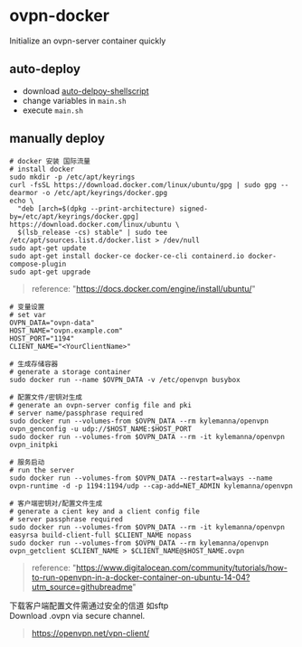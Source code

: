 # ovpn-docker
Initialize an ovpn-server container quickly
## auto-deploy
- download [auto-delpoy-shellscript](https://github.com/cfbsks/ovpn-docker/releases/download/auto-deploy/autovpn.zip)  
- change variables in `main.sh`  
- execute `main.sh`

## manually deploy
```
# docker 安装 国际流量
# install docker 
sudo mkdir -p /etc/apt/keyrings
curl -fsSL https://download.docker.com/linux/ubuntu/gpg | sudo gpg --dearmor -o /etc/apt/keyrings/docker.gpg
echo \
  "deb [arch=$(dpkg --print-architecture) signed-by=/etc/apt/keyrings/docker.gpg] https://download.docker.com/linux/ubuntu \
  $(lsb_release -cs) stable" | sudo tee /etc/apt/sources.list.d/docker.list > /dev/null
sudo apt-get update
sudo apt-get install docker-ce docker-ce-cli containerd.io docker-compose-plugin
sudo apt-get upgrade
```
> reference: "https://docs.docker.com/engine/install/ubuntu/"

```
# 变量设置
# set var
OVPN_DATA="ovpn-data"
HOST_NAME="ovpn.example.com"
HOST_PORT="1194"
CLIENT_NAME="<YourClientName>"

# 生成存储容器
# generate a storage container
sudo docker run --name $OVPN_DATA -v /etc/openvpn busybox

# 配置文件/密钥对生成
# generate an ovpn-server config file and pki
# server name/passphrase required
sudo docker run --volumes-from $OVPN_DATA --rm kylemanna/openvpn ovpn_genconfig -u udp://$HOST_NAME:$HOST_PORT
sudo docker run --volumes-from $OVPN_DATA --rm -it kylemanna/openvpn ovpn_initpki

# 服务启动
# run the server
sudo docker run --volumes-from $OVPN_DATA --restart=always --name ovpn-runtime -d -p 1194:1194/udp --cap-add=NET_ADMIN kylemanna/openvpn

# 客户端密钥对/配置文件生成
# generate a cient key and a client config file
# server passphrase required
sudo docker run --volumes-from $OVPN_DATA --rm -it kylemanna/openvpn easyrsa build-client-full $CLIENT_NAME nopass
sudo docker run --volumes-from $OVPN_DATA --rm kylemanna/openvpn ovpn_getclient $CLIENT_NAME > $CLIENT_NAME@$HOST_NAME.ovpn
```
> reference: "https://www.digitalocean.com/community/tutorials/how-to-run-openvpn-in-a-docker-container-on-ubuntu-14-04?utm_source=githubreadme"

下载客户端配置文件需通过安全的信道 如sftp  
Download <ClientName>.ovpn via secure channel.  

> https://openvpn.net/vpn-client/
  
